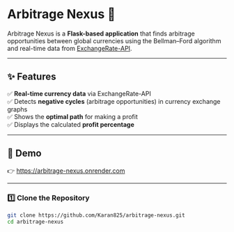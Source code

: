# Arbitrage Nexus 💱

Arbitrage Nexus is a **Flask-based application** that finds arbitrage opportunities between global currencies using the Bellman–Ford algorithm and real-time data from [ExchangeRate-API](https://www.exchangerate-api.com/). 

---

## ✨ Features
✅ **Real-time currency data** via ExchangeRate-API  
✅ Detects **negative cycles** (arbitrage opportunities) in currency exchange graphs  
✅ Shows the **optimal path** for making a profit  
✅ Displays the calculated **profit percentage**  

---

## 🚀 Demo
👉 https://arbitrage-nexus.onrender.com

---
### 1️⃣ Clone the Repository
```bash
git clone https://github.com/Karan825/arbitrage-nexus.git
cd arbitrage-nexus
